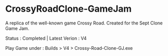 # CrossyRoadClone-GameJam
A replica of the well-known game Crossy Road. Created for the Sept Clone Game Jam.

Status : Completed | Latest Verion : V4

Play Game under : Builds > V4 > Crossy-Road-Clone-GJ.exe
